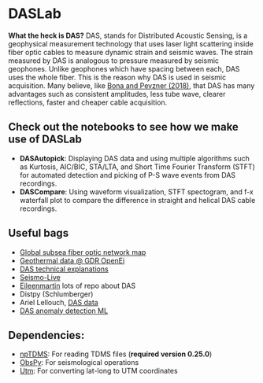 # DASLab

**What the heck is DAS?** DAS, stands for Distributed Acoustic Sensing, is a geophysical measurement technology that uses laser light scattering inside fiber optic cables to measure dynamic strain and seismic waves. The strain measured by DAS is analogous to pressure measured by seismic geophones. Unlike geophones which have spacing between each, DAS uses the whole fiber. This is the reason why DAS is used in seismic acquisition. Many believe, like [Bona and Pevzner (2018)](https://www.tandfonline.com/doi/abs/10.1071/ASEG2018abW8_4F), that DAS has many advantages such as consistent amplitudes, less tube wave, clearer reflections, faster and cheaper cable acquisition.  

## Check out the notebooks to see how we make use of DASLab

* **DASAutopick**: Displaying DAS data and using multiple algorithms such as Kurtosis, AIC/BIC, STA/LTA, and Short Time Fourier Transform (STFT) for automated detection and picking of P-S wave events from DAS recordings. 
* **DASCompare**: Using waveform visualization, STFT spectogram, and f-x waterfall plot to compare the difference in straight and helical DAS cable recordings.

## Useful bags

* [Global subsea fiber optic network map](https://submarine-cable-map-2019.telegeography.com/)
* [Geothermal data @ GDR OpenEi](https://gdr.openei.org/submissions/980)
* [DAS technical explanations](http://docs.energistics.org/PRODML/PRODML_TOPICS/PRO-DAS-000-016-0-C-sv2000.html)
* [Seismo-Live](http://seismo-live.org/)
* [Eileenmartin](https://github.com/eileenrmartin) lots of repo about DAS
* Distpy (Schlumberger)
* Ariel Lellouch, [DAS data](https://github.com/ariellellouch/DASDetection)
* [DAS anomaly detection ML](https://github.com/rroy1212/DAS_Anomaly_Detection)

## Dependencies:
* [npTDMS](https://pypi.org/project/npTDMS/0.25.0/): For reading TDMS files (**required version 0.25.0**)
* [ObsPy](https://pypi.org/project/obspy/): For seismological operations 
* [Utm](https://pypi.org/project/utm/): For converting lat-long to UTM coordinates
